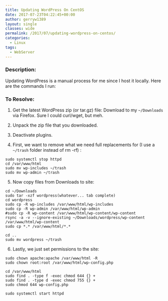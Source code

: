 ```yaml
---
title: Updating WordPress On CentOS
date: 2017-07-23T04:22:45+00:00
author: gerryw1389
layout: single
classes: wide
permalink: /2017/07/updating-wordpress-on-centos/
categories:
  - Linux
tags:
  - WebServer
---
```

<!--more-->

### Description:

Updating WordPress is a manual process for me since I host it locally. Here are the commands I run:

### To Resolve:

1. Get the latest WordPress zip (or tar.gz) file: Download to my `~/Downloads` via Firefox. Sure I could curl/wget, but meh.

2. Unpack the zip file that you downloaded.

3. Deactivate plugins.

4. First, we want to remove what we need full replacements for (I use a `~/trash` folder instead of rm -rf) :

```shell
sudo systemctl stop httpd
cd /var/www/html
sudo mv wp-includes ~/trash
sudo mv wp-admin ~/trash
```

5. Now copy files from Downloads to site:

```shell
cd ~/Downloads
sudo tar -xzf wordpress(whatever... tab complete)
cd wordpress
sudo cp -R wp-includes /var/www/html/wp-includes
sudo cp -R wp-admin /var/www/html/wp-admin
#sudo cp -R wp-content /var/www/html/wp-content/wp-content
rsync -a -v --ignore-existing ~/Downloads/wordpress/wp-content /var/www/html/wp-content
sudo cp *.* /var/www/html/*.*

cd ..
sudo mv wordpress ~/trash
```

6. Lastly, we just set permissions to the site:

```shell
sudo chown apache:apache /var/www/html -R
sudo chown root:root /var/www/html/wp-config.php

cd /var/www/html
sudo find . -type f -exec chmod 644 {} +
sudo find . -type d -exec chmod 755 {} +
sudo chmod 644 wp-config.php

sudo systemctl start httpd
```